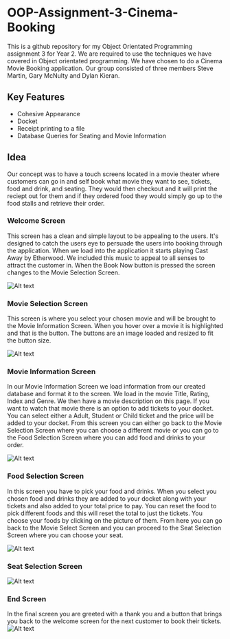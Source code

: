 # OOP-Assignment-3-Cinema-Booking
This is a github repository for my Object Orientated Programming assignment 3 for Year 2. We are required to use the techniques we have covered in Object orientated programming. We have chosen to do a Cinema Movie Booking application. Our group consisted of three members Steve Martin, Gary McNulty and Dylan Kieran.

## Key Features
- Cohesive Appearance
- Docket
- Receipt printing to a file
- Database Queries for Seating and Movie Information

## Idea
Our concept was to have a touch screens located in a movie theater where customers can go in and self book what movie they want to see, tickets, food and drink, and seating. They would then checkout and it will print the reciept out for them and if they ordered food they would simply go up to the food stalls and retrieve their order. 

### Welcome Screen
This screen has a clean and simple layout to be appealing to the users. It's designed to catch the users eye to persuade the users into booking through the application. When we load into the application it starts playing Cast Away by Etherwood. We included this music to appeal to all senses to attract the customer in. When the Book Now button is pressed the screen changes to the Movie Selection Screen.

![Alt text](https://github.com/Superdizzy17/OOP-Assignment-3-Cinema-Booking/blob/master/ScreenShots/WelcomeScreen.PNG "Welcome Screen")

### Movie Selection Screen
This screen is where you select your chosen movie and will be brought to the Movie Information Screen. When you hover over a movie it is highlighted and that is the button. The buttons are an image loaded and resized to fit the button size.

![Alt text](https://github.com/Superdizzy17/OOP-Assignment-3-Cinema-Booking/blob/master/ScreenShots/MovieSelectScreen.PNG "Movie Selection Screen")

### Movie Information Screen
In our Movie Information Screen we load information from our created database and format it to the screen. We load in the movie Title, Rating, Index and Genre. We then have a movie description on this page. If you want to watch that movie there is an option to add tickets to your docket. You can select either a Adult, Student or Child ticket and the price will be added to your docket. From this screen you can either go back to the Movie Selection Screen where you can choose a different movie or you can go to the Food Selection Screen where you can add food and drinks to your order.

![Alt text](https://github.com/Superdizzy17/OOP-Assignment-3-Cinema-Booking/blob/master/ScreenShots/MovieInfoScreen.PNG "Movie Info Screen")

### Food Selection Screen
In this screen you have to pick your food and drinks. When you select you chosen food and drinks they are added to your docket along with your tickets and also added to your total price to pay. You can reset the food to pick different foods and this will reset the total to just the tickets. You choose your foods by clicking on the picture of them. From here you can go back to the Movie Select Screen and you can proceed to the Seat Selection Screen where you can choose your seat.

![Alt text](https://github.com/Superdizzy17/OOP-Assignment-3-Cinema-Booking/blob/master/ScreenShots/FoodAndDrinkSelection.PNG "Food Screen")

### Seat Selection Screen

![Alt text](https://github.com/Superdizzy17/OOP-Assignment-3-Cinema-Booking/blob/master/ScreenShots/ScreenSelectionScreen.PNG "Seat Selection Screen")

### End Screen
In the final screen you are greeted with a thank you and a button that brings you back to the welcome screen for the next customer to book their tickets.
![Alt text](https://github.com/Superdizzy17/OOP-Assignment-3-Cinema-Booking/blob/master/ScreenShots/EndScreen.PNG " EndScreen")

